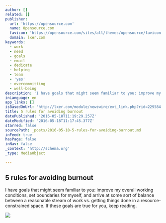 ```yaml
---
author: []
related: []
publisher:
  url: 'https://opensource.com'
  name: Opensource.com
  favicon: 'https://opensource.com/sites/all/themes/opensource/favicon.ico'
  domain: lxer.com
keywords:
  - work
  - need
  - goals
  - email
  - dedicate
  - helping
  - team
  - 'yes'
  - overcommitting
  - well-being
description: 'I have goals that might seem familiar to you: improve my overall working conditions, set boundaries for myself, and arrive at some sort of balance between a reasonable stream of work vs. getting things done in a resource-constrained space. If these goals are true for you, keep reading.'
inLanguage: en
app_links: []
isBasedOnUrl: 'http://lxer.com/module/newswire/ext_link.php?rid=229584'
title: 5 rules for avoiding burnout
datePublished: '2016-05-18T11:19:29.257Z'
dateModified: '2016-05-18T11:17:45.377Z'
starred: false
sourcePath: _posts/2016-05-18-5-rules-for-avoiding-burnout.md
inFeed: true
hasPage: false
inNav: false
_context: 'http://schema.org'
_type: MediaObject

---
```

<article style=""><h1>5 rules for avoiding burnout</h1><p>I have goals that might seem familiar to you: improve my overall working conditions, set boundaries for myself, and arrive at some sort of balance between a reasonable stream of work vs. getting things done in a resource-constrained space. If these goals are true for you, keep reading.</p><img src="https://opensource.com/sites/default/files/images/business/coffee-shop-devops.png" /></article>